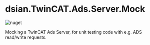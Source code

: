 # dsian.TwinCAT.Ads.Server.Mock

![nuget](https://github.com/densogiaichned/dsian.TwinCAT.Ads.Server.Mock/workflows/nuget/badge.svg)

Mocking a TwinCAT Ads Server, for unit testing code with e.g. ADS read/write requests.

